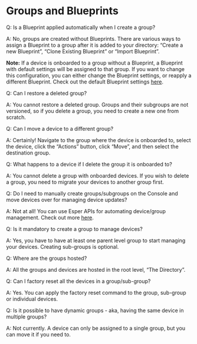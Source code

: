 # Groups and Blueprints

Q: Is a Blueprint applied automatically when I create a group?

A: No, groups are created without Blueprints. There are various ways to assign a Blueprint to a group after it is added to your directory: “Create a new Blueprint”, “Clone Existing Blueprint” or “Import Blueprint”.


**Note:** If a device is onboarded to a group without a Blueprint, a Blueprint with default settings will be assigned to that group. If you want to change this configuration, you can either change the Blueprint settings, or reapply a different Blueprint. Check out the default Blueprint settings [here](https://onboarding-esper.netlify.app/blueprint_default_values.pdf).

  

Q: Can I restore a deleted group?

A: You cannot restore a deleted group. Groups and their subgroups are not versioned, so if you delete a group, you need to create a new one from scratch.

  

Q: Can I move a device to a different group?

A: Certainly! Navigate to the group where the device is onboarded to, select the device, click the “Actions” button, click “Move”, and then select the destination group.

  

Q: What happens to a device if I delete the group it is onboarded to?

A: You cannot delete a group with onboarded devices. If you wish to delete a group, you need to migrate your devices to another group first.

  

Q: Do I need to manually create groups/subgroups on the Console and move devices over for managing device updates?

A: Not at all! You can use Esper APIs for automating device/group management. Check out more [here](https://api.esper.io/tag/Device-Group).

  

Q: Is it mandatory to create a group to manage devices?

A: Yes, you have to have at least one parent level group to start managing your devices. Creating sub-groups is optional.

  

Q: Where are the groups hosted?

A: All the groups and devices are hosted in the root level, “The Directory”.

  

Q: Can I factory reset all the devices in a group/sub-group?

A: Yes. You can apply the factory reset command to the group, sub-group or individual devices.

  

Q: Is it possible to have dynamic groups - aka, having the same device in multiple groups?

A: Not currently. A device can only be assigned to a single group, but you can move it if you need to.


